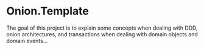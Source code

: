 # Onion.Template

The goal of this project is to explain some concepts when dealing with DDD, onion architectures, and transactions when dealing with domain objects and domain events...
